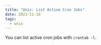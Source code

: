```yaml
---
title: "Unix: List Active Cron Jobs"
date: 2021-11-16
tags:
  - unix
---
```


You can list active cron jobs with `crontab -l`.
